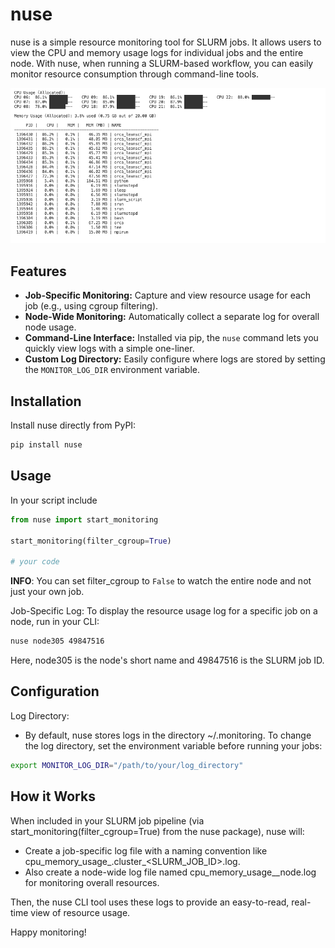 # nuse

nuse is a simple resource monitoring tool for SLURM jobs. It allows users to view the CPU and memory usage logs for individual jobs and the entire node. With nuse, when running a SLURM-based workflow, you can easily monitor resource consumption through command-line tools.

![nuse example](https://raw.githubusercontent.com/MolinDiscovery/nuse/main/images/nuse_example.png)

## Features

- **Job-Specific Monitoring:** Capture and view resource usage for each job (e.g., using cgroup filtering).
- **Node-Wide Monitoring:** Automatically collect a separate log for overall node usage.
- **Command-Line Interface:** Installed via pip, the `nuse` command lets you quickly view logs with a simple one-liner.
- **Custom Log Directory:** Easily configure where logs are stored by setting the `MONITOR_LOG_DIR` environment variable.

## Installation

Install nuse directly from PyPI:

```bash
pip install nuse
```

## Usage

In your script include

```python
from nuse import start_monitoring

start_monitoring(filter_cgroup=True)

# your code
```
**INFO**: You can set filter_cgroup to `False` to watch the entire node and not just your own job.

Job-Specific Log:
To display the resource usage log for a specific job on a node, run in your CLI:

```bash
nuse node305 49847516
```

Here, node305 is the node's short name and 49847516 is the SLURM job ID.

## Configuration
Log Directory:
* By default, nuse stores logs in the directory ~/.monitoring.
To change the log directory, set the environment variable before running your jobs:

```bash
export MONITOR_LOG_DIR="/path/to/your/log_directory"
```

## How it Works

When included in your SLURM job pipeline (via start_monitoring(filter_cgroup=True) from the nuse package), nuse will:

* Create a job-specific log file with a naming convention like cpu_memory_usage_<hostname>.cluster_<SLURM_JOB_ID>.log.
* Also create a node-wide log file named cpu_memory_usage_<hostname>_node.log for monitoring overall resources.

Then, the nuse CLI tool uses these logs to provide an easy-to-read, real-time view of resource usage.

Happy monitoring!